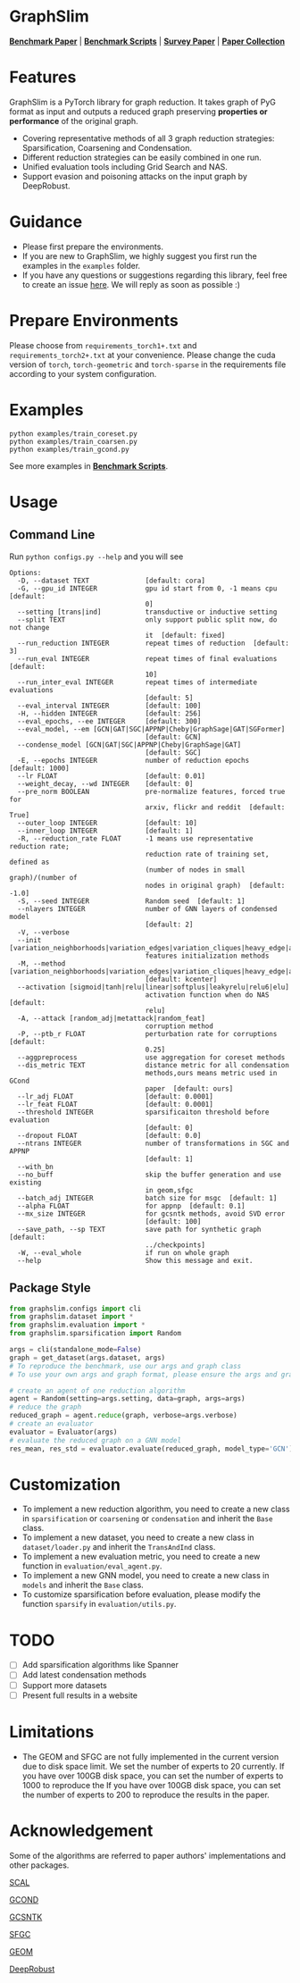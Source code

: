 # GraphSlim

[//]: # (**[Documentation]&#40;https://graphslim.readthedocs.io/en/latest/&#41;**)

**[Benchmark Paper](https://arxiv.org/abs/2406.16715)** |
**[Benchmark Scripts](https://github.com/Emory-Melody/GraphSlim/tree/main/benchmark)** |
**[Survey Paper](https://arxiv.org/pdf/2402.03358)** |
**[Paper Collection](https://github.com/Emory-Melody/awesome-graph-reduction)**

# Features

GraphSlim is a PyTorch library for graph reduction. It takes graph of PyG format as input and outputs a reduced graph
preserving **properties or performance** of the original graph.

* Covering representative methods of all 3 graph reduction strategies: Sparsification, Coarsening and Condensation.
* Different reduction strategies can be easily combined in one run.
* Unified evaluation tools including Grid Search and NAS.
* Support evasion and poisoning attacks on the input graph by DeepRobust.

# Guidance

* Please first prepare the environments.
* If you are new to GraphSlim, we highly suggest you first run the examples in the `examples` folder.
* If you have any questions or suggestions regarding this library, feel free to create an
  issue [here](https://github.com/Emory-Melody/GraphSlim/issues). We will reply as soon as possible :)

# Prepare Environments

Please choose from `requirements_torch1+.txt` and `requirements_torch2+.txt` at your convenience.
Please change the cuda version of `torch`, `torch-geometric` and `torch-sparse` in the requirements file according to
your system configuration.

<!--# Download Datasets

For cora, citeseer, flickr and reddit (reddit2 in pyg), the pyg code will directly download them.
For arxiv, we use the datasets provided by [GraphSAINT](https://github.com/GraphSAINT/GraphSAINT). 
Our code will automatically download all datasets.

The default path of datasets is `../../data`.-->


[//]: # (# Installation)

[//]: # ()

[//]: # (## Install from pip)

[//]: # ()

[//]: # (```)

[//]: # (pip install graphslim)

[//]: # (```)

# Examples

```
python examples/train_coreset.py
python examples/train_coarsen.py
python examples/train_gcond.py
```

See more examples in **[Benchmark Scripts](https://github.com/Emory-Melody/GraphSlim/tree/main/benchmark)**.

# Usage

## Command Line

Run `python configs.py --help` and you will see

```shell
Options:
  -D, --dataset TEXT              [default: cora]
  -G, --gpu_id INTEGER            gpu id start from 0, -1 means cpu  [default:
                                  0]
  --setting [trans|ind]           transductive or inductive setting
  --split TEXT                    only support public split now, do not change
                                  it  [default: fixed]
  --run_reduction INTEGER         repeat times of reduction  [default: 3]
  --run_eval INTEGER              repeat times of final evaluations  [default:
                                  10]
  --run_inter_eval INTEGER        repeat times of intermediate evaluations
                                  [default: 5]
  --eval_interval INTEGER         [default: 100]
  -H, --hidden INTEGER            [default: 256]
  --eval_epochs, --ee INTEGER     [default: 300]
  --eval_model, --em [GCN|GAT|SGC|APPNP|Cheby|GraphSage|GAT|SGFormer]
                                  [default: GCN]
  --condense_model [GCN|GAT|SGC|APPNP|Cheby|GraphSage|GAT]
                                  [default: SGC]
  -E, --epochs INTEGER            number of reduction epochs  [default: 1000]
  --lr FLOAT                      [default: 0.01]
  --weight_decay, --wd INTEGER    [default: 0]
  --pre_norm BOOLEAN              pre-normalize features, forced true for
                                  arxiv, flickr and reddit  [default: True]
  --outer_loop INTEGER            [default: 10]
  --inner_loop INTEGER            [default: 1]
  -R, --reduction_rate FLOAT      -1 means use representative reduction rate;
                                  reduction rate of training set, defined as
                                  (number of nodes in small graph)/(number of
                                  nodes in original graph)  [default: -1.0]
  -S, --seed INTEGER              Random seed  [default: 1]
  --nlayers INTEGER               number of GNN layers of condensed model
                                  [default: 2]
  -V, --verbose
  --init [variation_neighborhoods|variation_edges|variation_cliques|heavy_edge|algebraic_JC|affinity_GS|kron|vng|clustering|averaging|cent_d|cent_p|kcenter|herding|random]
                                  features initialization methods
  -M, --method [variation_neighborhoods|variation_edges|variation_cliques|heavy_edge|algebraic_JC|affinity_GS|kron|vng|clustering|averaging|gcond|doscond|gcondx|doscondx|sfgc|msgc|disco|sgdd|gcsntk|geom|cent_d|cent_p|kcenter|herding|random]
                                  [default: kcenter]
  --activation [sigmoid|tanh|relu|linear|softplus|leakyrelu|relu6|elu]
                                  activation function when do NAS  [default:
                                  relu]
  -A, --attack [random_adj|metattack|random_feat]
                                  corruption method
  -P, --ptb_r FLOAT               perturbation rate for corruptions  [default:
                                  0.25]
  --aggpreprocess                 use aggregation for coreset methods
  --dis_metric TEXT               distance metric for all condensation
                                  methods,ours means metric used in GCond
                                  paper  [default: ours]
  --lr_adj FLOAT                  [default: 0.0001]
  --lr_feat FLOAT                 [default: 0.0001]
  --threshold INTEGER             sparsificaiton threshold before evaluation
                                  [default: 0]
  --dropout FLOAT                 [default: 0.0]
  --ntrans INTEGER                number of transformations in SGC and APPNP
                                  [default: 1]
  --with_bn
  --no_buff                       skip the buffer generation and use existing
                                  in geom,sfgc
  --batch_adj INTEGER             batch size for msgc  [default: 1]
  --alpha FLOAT                   for appnp  [default: 0.1]
  --mx_size INTEGER               for gcsntk methods, avoid SVD error
                                  [default: 100]
  --save_path, --sp TEXT          save path for synthetic graph  [default:
                                  ../checkpoints]
  -W, --eval_whole                if run on whole graph
  --help                          Show this message and exit.
```

## Package Style

```python
from graphslim.configs import cli
from graphslim.dataset import *
from graphslim.evaluation import *
from graphslim.sparsification import Random

args = cli(standalone_mode=False)
graph = get_dataset(args.dataset, args)
# To reproduce the benchmark, use our args and graph class
# To use your own args and graph format, please ensure the args and graph class has the required attributes

# create an agent of one reduction algorithm
agent = Random(setting=args.setting, data=graph, args=args)
# reduce the graph 
reduced_graph = agent.reduce(graph, verbose=args.verbose)
# create an evaluator
evaluator = Evaluator(args)
# evaluate the reduced graph on a GNN model
res_mean, res_std = evaluator.evaluate(reduced_graph, model_type='GCN')
```

# Customization

* To implement a new reduction algorithm, you need to create a new class in `sparsification` or `coarsening`
  or `condensation` and inherit the `Base` class.
* To implement a new dataset, you need to create a new class in `dataset/loader.py` and inherit the `TransAndInd` class.
* To implement a new evaluation metric, you need to create a new function in `evaluation/eval_agent.py`.
* To implement a new GNN model, you need to create a new class in `models` and inherit the `Base` class.
* To customize sparsification before evaluation, please modify the function `sparsify` in `evaluation/utils.py`.

# TODO

- [ ] Add sparsification algorithms like Spanner
- [ ] Add latest condensation methods
- [ ] Support more datasets
- [ ] Present full results in a website

# Limitations

* The GEOM and SFGC are not fully implemented in the current version due to disk space limit. We set the number of
  experts to 20 currently. If you have over 100GB disk space, you can set the number of experts to 1000 to reproduce the
  If you have over 100GB disk space, you can set the number of experts to 200 to reproduce the results in the paper.

# Acknowledgement

Some of the algorithms are referred to paper authors' implementations and other packages.

[SCAL](https://github.com/szzhang17/Scaling-Up-Graph-Neural-Networks-Via-Graph-Coarsening)

[GCOND](https://github.com/ChandlerBang/GCond)

[GCSNTK](https://github.com/WANGLin0126/GCSNTK)

[SFGC](https://github.com/Amanda-Zheng/SFGC)

[GEOM](https://github.com/NUS-HPC-AI-Lab/GEOM/tree/main)

[DeepRobust](https://github.com/DSE-MSU/DeepRobust)

